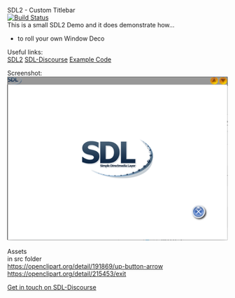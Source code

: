 SDL2 - Custom Titlebar  
[![Build Status](https://travis-ci.org/Acry/SDL2-Titlebar.svg?branch=master)](https://travis-ci.org/Acry/SDL2-Titlebar)  
This is a small SDL2 Demo and it does demonstrate how...  

  * to roll your own Window Deco

Useful links:  
[SDL2](https://www.libsdl.org/) [SDL-Discourse](https://discourse.libsdl.org) [Example Code](https://gist.github.com/Acry/baa861b8e370c6eddbb18519c487d9d8)

Screenshot:  
![Screenshot](./screenshot.png)

Assets  
in src folder  
<https://openclipart.org/detail/191869/up-button-arrow>  
<https://openclipart.org/detail/215453/exit>  

[Get in touch on SDL-Discourse](https://discourse.libsdl.org/u/Acry/summary)
